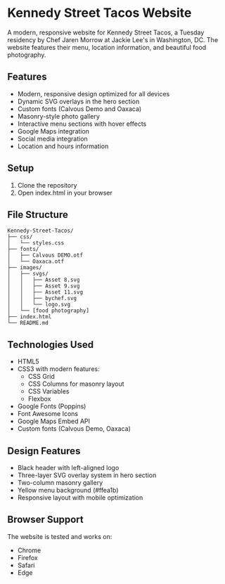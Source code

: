 # Kennedy Street Tacos Website

A modern, responsive website for Kennedy Street Tacos, a Tuesday residency by Chef Jaren Morrow at Jackie Lee's in Washington, DC. The website features their menu, location information, and beautiful food photography.

## Features

- Modern, responsive design optimized for all devices
- Dynamic SVG overlays in the hero section
- Custom fonts (Calvous Demo and Oaxaca)
- Masonry-style photo gallery
- Interactive menu sections with hover effects
- Google Maps integration
- Social media integration
- Location and hours information

## Setup

1. Clone the repository
2. Open index.html in your browser

## File Structure

```
Kennedy-Street-Tacos/
├── css/
│   └── styles.css
├── fonts/
│   ├── Calvous DEMO.otf
│   └── Oaxaca.otf
├── images/
│   ├── svgs/
│   │   ├── Asset 8.svg
│   │   ├── Asset 9.svg
│   │   ├── Asset 11.svg
│   │   ├── bychef.svg
│   │   └── logo.svg
│   └── [food photography]
├── index.html
└── README.md
```

## Technologies Used

- HTML5
- CSS3 with modern features:
  - CSS Grid
  - CSS Columns for masonry layout
  - CSS Variables
  - Flexbox
- Google Fonts (Poppins)
- Font Awesome Icons
- Google Maps Embed API
- Custom fonts (Calvous Demo, Oaxaca)

## Design Features

- Black header with left-aligned logo
- Three-layer SVG overlay system in hero section
- Two-column masonry gallery
- Yellow menu background (#ffea1b)
- Responsive layout with mobile optimization

## Browser Support

The website is tested and works on:
- Chrome
- Firefox
- Safari
- Edge
